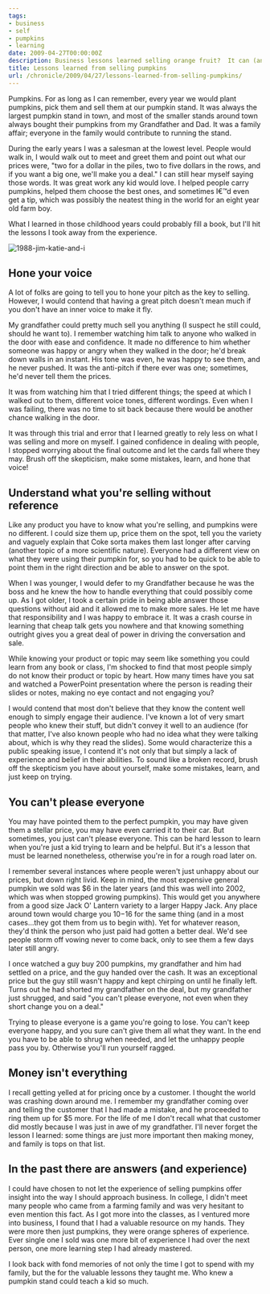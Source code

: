 ```yaml
---
tags:
- business
- self
- pumpkins
- learning
date: 2009-04-27T00:00:00Z
description: Business lessons learned selling orange fruit?  It can (and has) happened.
title: Lessons learned from selling pumpkins
url: /chronicle/2009/04/27/lessons-learned-from-selling-pumpkins/
---
```


Pumpkins. For as long as I can remember, every year we would plant pumpkins, pick them and sell them at our pumpkin stand.  It was always the largest pumpkin stand in town, and most of the smaller stands around town always bought their pumpkins from my Grandfather and Dad.  It was a family affair; everyone in the family would contribute to running the stand.

During the early years I was a salesman at the lowest level.  People would walk in, I would walk out to meet and greet them and point out what our prices were, "two for a dollar in the piles, two to five dollars in the rows, and if you want a big one, we'll make you a deal."  I can still hear myself saying those words.  It was great work any kid would love.  I helped people carry pumpkins, helped them choose the best ones, and sometimes I€™d even get a tip, which was possibly the neatest thing in the world for an eight year old farm boy.

What I learned in those childhood years could probably fill a book, but I'll hit the lessons I took away from the experience.

<img src="/images/blog/2009/04/1988-jim-katie-and-i.jpg" alt="1988-jim-katie-and-i" />

## Hone your voice
A lot of folks are going to tell you to hone your pitch as the key to selling. However, I would contend that having a great pitch doesn't mean much if you don't have an inner voice to make it fly.

My grandfather could pretty much sell you anything (I suspect he still could, should he want to). I remember watching him talk to anyone who walked in the door with ease and confidence.  It made no difference to him whether someone was happy or angry when they walked in the door; he'd break down walls in an instant. His tone was even, he was happy to see them, and he never pushed. It was the anti-pitch if there ever was one; sometimes, he'd never tell them the prices.

It was from watching him that I tried different things; the speed at which I walked out to them, different voice tones, different wordings. Even when I was failing, there was no time to sit back because there would be another chance walking in the door.

It was through this trial and error that I learned greatly to rely less on what I was selling and more on myself.  I gained confidence in dealing with people, I stopped worrying about the final outcome and let the cards fall where they may. Brush off the skepticism, make some mistakes, learn, and hone that voice!

## Understand what you're selling without reference
Like any product you have to know what you're selling, and pumpkins were no different. I could size them up, price them on the spot, tell you the variety and vaguely explain that Coke sorta makes them last longer after carving (another topic of a more scientific nature).  Everyone had a different view on what they were using their pumpkin for, so you had to be quick to be able to point them in the right direction and be able to answer on the spot.

When I was younger, I would defer to my Grandfather because he was the boss and he knew the how to handle everything that could possibly come up.  As I got older, I took a certain pride in being able answer those questions without aid and it allowed me to make more sales.  He let me have that responsibility and I was happy to embrace it.  It was a crash course in learning that cheap talk gets you nowhere and that knowing something outright gives you a great deal of power in driving the conversation and sale.

While knowing your product or topic may seem like something you could learn from any book or class, I'm shocked to find that most people simply do not know their product or topic by heart.  How many times have you sat and watched a PowerPoint presentation where the person is reading their slides or notes, making no eye contact and not engaging you?

I would contend that most don't believe that they know the content well enough to simply engage their audience.  I've known a lot of very smart people who knew their stuff, but didn't convey it well to an audience (for that matter, I've also known people who had no idea what they were talking about, which is why they read the slides).  Some would characterize this a public speaking issue, I contend it's not only that but simply a lack of experience and belief in their abilities.  To sound like a broken record, brush off the skepticism you have about yourself, make some mistakes, learn, and just keep on trying.

## You can't please everyone
You may have pointed them to the perfect pumpkin, you may have given them a stellar price, you may have even carried it to their car.  But sometimes, you just can't please everyone. This can be hard lesson to learn when you're just a kid trying to learn and be helpful. But it's a lesson that must be learned nonetheless, otherwise you're in for a rough road later on.

I remember several instances where people weren't just unhappy about our prices, but down right livid.  Keep in mind, the most expensive general pumpkin we sold was $6 in the later years (and this was well into 2002, which was when stopped growing pumpkins).  This would get you anywhere from a good size Jack O' Lantern variety to a larger Happy Jack. Any place around town would charge you $10-$16 for the same thing (and in a most cases...they got them from us to begin with). Yet for whatever reason, they'd think the person who just paid had gotten a better deal.  We'd see people storm off vowing never to come back, only to see them a few days later still angry.

I once watched a guy buy 200 pumpkins, my grandfather and him had settled on a price, and the guy handed over the cash.  It was an exceptional price but the guy still wasn't happy and kept chirping on until he finally left.  Turns out he had shorted my grandfather on the deal, but my grandfather just shrugged, and said "you can't please everyone, not even when they short change you on a deal."

Trying to please everyone is a game you're going to lose.  You can't keep everyone happy, and you sure can't give them all what they want.  In the end you have to be able to shrug when needed, and let the unhappy people pass you by.  Otherwise you'll run yourself ragged.

## Money isn't everything
I recall getting yelled at for pricing once by a customer.  I thought the world was crashing down around me.  I remember my grandfather coming over and telling the customer that I had made a mistake, and he proceeded to ring them up for $5 more. For the life of me I don't recall what that customer did mostly because I was just in awe of my grandfather. I'll never forget the lesson I learned: some things are just more important then making money, and family is tops on that list.

## In the past there are answers (and experience)
I could have chosen to not let the experience of selling pumpkins offer insight into the way I should approach business. In college, I didn't meet many people who came from a farming family and was very hesitant to even mention this fact. As I got more into the classes, as I ventured more into business, I found that I had a valuable resource on my hands. They were more then just pumpkins, they were orange spheres of experience.  Ever single one I sold was one more bit of experience I had over the next person, one more learning step I had already mastered.

I look back with fond memories of not only the time I got to spend with my family, but the for the valuable lessons they taught me. Who knew a pumpkin stand could teach a kid so much.







